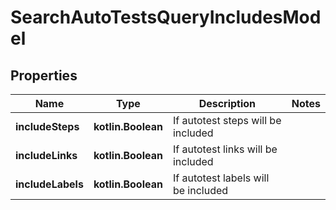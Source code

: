 
# SearchAutoTestsQueryIncludesModel

## Properties
| Name | Type | Description | Notes |
| ------------ | ------------- | ------------- | ------------- |
| **includeSteps** | **kotlin.Boolean** | If autotest steps will be included |  |
| **includeLinks** | **kotlin.Boolean** | If autotest links will be included |  |
| **includeLabels** | **kotlin.Boolean** | If autotest labels will be included |  |



